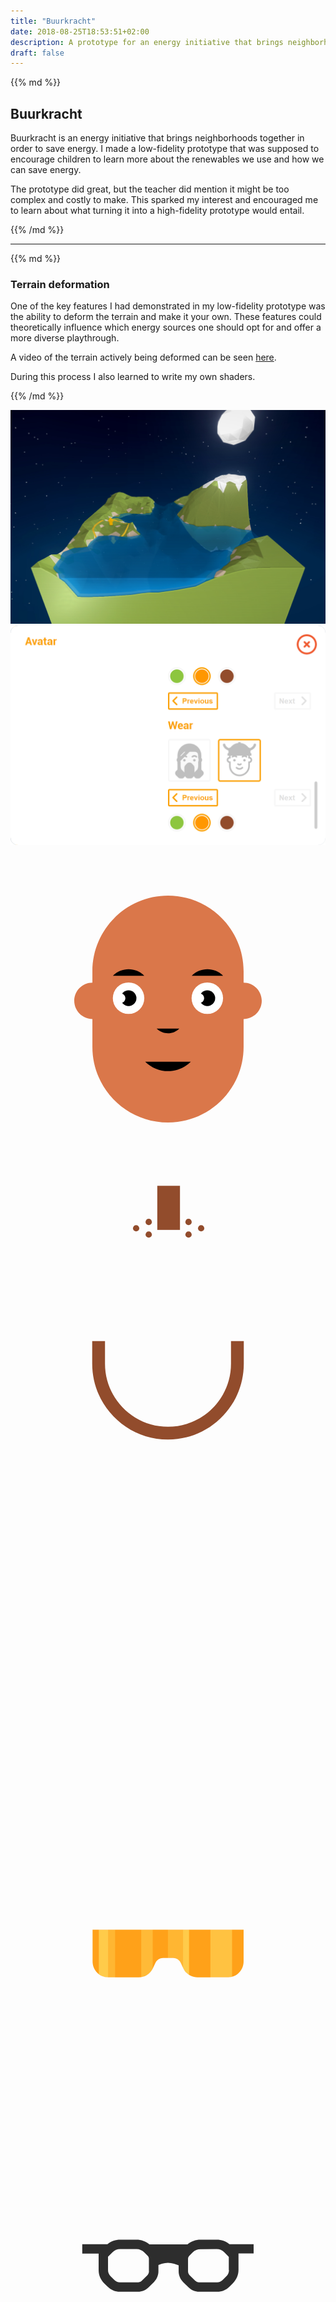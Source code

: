```yaml
---
title: "Buurkracht"
date: 2018-08-25T18:53:51+02:00
description: A prototype for an energy initiative that brings neighborhoods together in order to promote renewable energy.
draft: false
---
```


<div class="article__intro">

{{% md %}}

## Buurkracht

Buurkracht is an energy initiative that brings neighborhoods together in order to save energy. I made a low-fidelity prototype that was supposed to encourage children to learn more about the renewables we use and how we can save energy.

The prototype did great, but the teacher did mention it might be too complex and costly to make. This sparked my interest and encouraged me to learn about what turning it into a high-fidelity prototype would entail.

{{% /md %}}

</div>

---

<div class="deform">
  <div class="deform__text">
{{% md %}}

### Terrain deformation

One of the key features I had demonstrated in my low-fidelity prototype was the ability to deform the terrain and make it your own. These features could theoretically influence which energy sources one should opt for and offer a more diverse playthrough.

A video of the terrain actively being deformed can be seen <a href="https://vimeo.com/260314795" target="_blank">here</a>.

During this process I also learned to write my own shaders.

{{% /md %}}

  </div>
  <div class="deform__image">
    <img src="img/terrain-deform.jpg">
  </div>
</div>

<div class="ava-edit">
  <div class="ava-edit__wrap">
    <div class="ava-edit__background">
      <img class="ava-edit__image" src="img/ava-edit.png">
      <div class="ava-edit__anim">
        <svg class="ava-edit__face" viewBox="0 0 500 500">
          <path d="M370,215.6v-18.1c0-66.3-53.7-120-120-120s-120,53.7-120,120v18.1c-15.9,0-28.8,12.9-28.8,28.8 c0,15.9,12.9,28.8,28.8,28.8v44.3c0,66.3,53.7,120,120,120s120-53.7,120-120v-44.3c15.9,0,28.8-12.9,28.8-28.8 C398.8,228.5,385.9,215.6,370,215.6z" fill="#DA774A"></path>
          <circle fill="#fff" cx="187.4" cy="240.2" r="25"></circle>
          <circle cx="187.4" cy="240.2" r="12.5"></circle>
          <circle fill="#fff" cx="174.9" cy="240.2" r="7.5"></circle>
          <path class="ava-edit__color" d="M212.400,204.500c-13.800,-13.800,-36.100,-13.800,-49.900,0.000"></path>
          <circle fill="#fff" cx="312.4" cy="240.2" r="25"></circle>
          <circle cx="312.4" cy="240.2" r="12.5"></circle>
          <circle fill="#fff" cx="299.9" cy="240.2" r="7.5"></circle>
          <path class="ava-edit__color" d="M287.600,204.500c13.800,-13.800,36.100,-13.800,49.900,0.000"></path>
          <path class="ava-edit__color" d="M232,288.5c10,9.9,26,9.9,36-0.1"></path>
          <path class="ava-edit__color" d="M213.800,341.000L213.800,341.000c20.000,20.000,52.400,20.000,72.400,0.000"></path>
        </svg>
        <svg class="ava-edit__hair" viewBox="0 0 500 500">
          <path fill="#924C2C" d="M370,281.5L370,281.5l-20,0v36c0,55.1-44.9,100-100,100c-55.1,0-100-44.9-100-100v-36h-20v0h-0.3v36c0,66.3,53.9,120.3,120.3,120.3c66.3,0,120.3-53.9,120.3-120.3v-36H370z"></path>
          <rect fill="#924C2C" x="233" y="35" width="36" height="70"></rect>
          <circle fill="#924C2C" cx="219.4" cy="112.4" r="5"></circle>
          <circle fill="#924C2C" cx="199.4" cy="102.4" r="5"></circle>
          <circle fill="#924C2C" cx="219.4" cy="92.4" r="5"></circle>
          <circle fill="#924C2C" cx="282.6" cy="112.4" r="5"></circle>
          <circle fill="#924C2C" cx="302.6" cy="102.4" r="5"></circle>
          <circle fill="#924C2C" cx="282.6" cy="92.4" r="5"></circle>
        </svg>
        <div class="ava-edit__item">
          <svg class="ava-edit__item--0" viewBox="0 0 500 500"></svg>
          <svg class="ava-edit__item--1" viewBox="0 0 500 500">
            <path fill="#FF9700" d="M130.3,209.8v50.7c0,13.8,11.1,25,24.7,25h48.6c9.4,0,18-5.4,22.2-14l4.3-9c2.3-4.7,7-7.7,12.1-7.7h15.9c5.2,0,9.9,3,12.1,7.7l4.3,9c4.1,8.6,12.7,14,22.2,14h48.6c13.6,0,24.7-11.2,24.7-25v-50.7H130.3z" style="opacity: 0.9;"></path>
            <path d="M283.3,209.8h-9.4v60.3l0.7,1.4c2,4.2,5.1,7.6,8.8,10V209.8z" style="fill: rgb(255, 255, 255); mix-blend-mode: soft-light;"></path>
            <path d="M273.9,209.8h-24v45h8.2c5.2,0,9.9,3,12.1,7.7l3.7,7.6V209.8z" style="fill: rgb(255, 255, 255); opacity: 0.5; mix-blend-mode: soft-light;"></path>
            <path d="M154.9,285.6C154.9,285.6,155,285.6,154.9,285.6l11.1,0v-75.7h-11.1V285.6z" style="fill: rgb(255, 255, 255); opacity: 0.5; mix-blend-mode: soft-light;"></path>
            <path d="M140.2,280.6c4.1,3.1,9.2,5,14.7,5v-75.7h-14.7V280.6z" style="fill: rgb(255, 255, 255); mix-blend-mode: soft-light;"></path>
            <path d="M225.7,209.8h-18.2v75.4c7.8-1.3,14.6-6.3,18.2-13.7l0,0V209.8z" style="fill: rgb(255, 255, 255); opacity: 0.6; mix-blend-mode: soft-light;"></path>
            <path d="M317.3,285.6h27.4c2.4,0,4.4-0.2,7-0.8v-74.9h-34.4V285.6z" style="fill: rgb(255, 255, 255); opacity: 0.8; mix-blend-mode: soft-light;"></path>
          </svg>
          <svg class="ava-edit__item--2" viewBox="0 0 500 500">
            <path fill="#2D2D2D" d="M385.8 206h-38.3c-5.7-4.6-12.8-7-20-7h-26c-7.6 0-14.8 2.6-20.6 7.4h-60.4c-5.8-4.8-13-7.4-20.6-7.4h-25.8c-7.4 0-14.5 2.4-20.2 7h-40v15h26v26c0 8 3 15.3 8.7 21l5.7 5.6c5.2 5.2 12 8 19.3 8h28.8c6.3 0 12.3-2.5 16.8-7l8.6-8.6c4.4-4.5 7-10.5 7-17v-10l5.5-1.8c6.3-2 13-2 19.3 0l7.3 2.4v9.4c0 6.4 2.6 12.4 7 17l8.7 8.5c4.5 4.5 10.5 7 16.8 7h28.8c7.3 0 14.2-2.8 19.3-8l5.7-5.7c5.6-5.6 8.7-13 8.7-21v-26h24v-15zm-166 43c0 2.5-1 4.7-2.6 6.4l-8.6 8.6c-1.7 1.7-4 2.6-6.2 2.6h-28.8c-3.3 0-6.4-1.3-8.7-3.6l-5.8-5.7c-2.8-2.8-4.3-6.4-4.3-10.3v-21l7-7c3.2-3.3 7.7-5.2 12.2-5.2H200c4.6 0 9 2 12.3 5.2l5.4 5.4c1.3 1.3 2 3 2 5V249zm127-2c0 4-1.6 7.6-4.4 10.3l-5.7 5.7c-2.3 2.3-5.4 3.6-8.7 3.6h-28.8c-2.3 0-4.5-1-6.2-2.6l-8.6-8.6c-1.7-1.7-2.6-4-2.6-6.3v-19.7c0-1.8.7-3.6 2-5l5.4-5.3c3.3-3.3 7.6-5 12.3-5l25.8-.2c4.5 0 9 1.8 12.2 5l7 7.2v21z"></path>
          </svg>
          <svg class="ava-edit__item--3" viewBox="0 0 500 500">
            <rect fill="#00AEEF" opacity="0.8" x="155" y="213.5" width="64.8" height="53.2"></rect>
            <rect fill="#ED1C24" opacity="0.8" x="280.2" y="213.5" width="64.8" height="53.2"></rect>
            <path fill="#F3F3F3" d="M385.6,198.5H114.4c-7.5,0-15.5,5.2-15.5,14.9c0,9.7,8,14.9,15.5,14.9v-14.8c0,0,0,0,0,0H140v68.2h94.8l6.3-25.1c0.6-2.2,2.6-3.8,4.9-3.8h4.1h3.2c2.2,0,4.2,1.5,4.8,3.6l7.2,25.2H360v-68.2h25.4c0,0,0.1,0.1,0.1,0.1v14.7c7.5,0,15.5-5.2,15.5-14.9C401.1,203.8,393.1,198.5,385.6,198.5z M219.8,266.7H155v-53.2h9.2h55.6V266.7z M345,266.7h-64.8v-53.2h55.6h9.2V266.7z"></path>
            <path d="M208.7,213.5l-53.2,53.2H155v-28.3l25-25H208.7z" style="fill: rgb(255, 255, 255); mix-blend-mode: soft-light;"></path>
            <path d="M155,219.6l6-6h11.3L155,230.9V219.6z" style="fill: rgb(255, 255, 255); mix-blend-mode: soft-light;"></path>
            <path d="M334.3,213.5l-53.2,53.2h-0.5v-28.3l25-25H334.3z" style="fill: rgb(255, 255, 255); mix-blend-mode: soft-light;"></path>
            <path d="M280.6,219.6l6-6h11.3l-17.3,17.3V219.6z" style="fill: rgb(255, 255, 255); mix-blend-mode: soft-light;"></path>
          </svg>
        </div>
        <div class="ava-edit__wear">
          <svg class="ava-edit__wear--0" viewBox="0 0 500 500"></svg>
          <svg class="ava-edit__wear--1" viewBox="0 0 500 500">
            <path fill="#3D88E8" d="M389.2,171.7c-139.2,0-139.2,0-278.3,0c0-76.9,62.3-139.2,139.2-139.2S389.2,94.8,389.2,171.7z"></path>
            <path d="M389.2,171.7c-139.2,0-139.2,0-278.3,0c0-76.9,62.3-139.2,139.2-139.2S389.2,94.8,389.2,171.7z" style="fill: rgb(0, 0, 0); mix-blend-mode: soft-light; opacity: 0.5;"></path>
            <path fill="#3D88E8" d="M396.3,161.7H264.7V25.4c0-1.4-1.1-2.5-2.5-2.5h-24.3c-1.4,0-2.5,1.1-2.5,2.5v136.3H103.8c-1.4,0-2.5,1.1-2.5,2.5v24.3c0,1.4,1.1,2.5,2.5,2.5h292.5c1.4,0,2.5-1.1,2.5-2.5v-24.3C398.8,162.8,397.7,161.7,396.3,161.7z"></path>
            <path d="M124.1,127.9c-1.2-0.1-30.7-2.2-57.2-28.7c-14-14-20.4-28.9-23.2-40.1c-2.4-9.5,4.8-18.7,14.5-18.7h0.3c6.8,0,12.8,4.6,14.5,11.2C74.9,59,79,68.9,88.1,78C106.3,96.3,125.8,98,126,98L124.1,127.9z" style="fill: rgb(244, 226, 193);"></path>
            <path d="M376.3,127.9c1.2-0.1,30.7-2.2,57.2-28.7c14-14,20.4-28.9,23.2-40.1c2.4-9.5-4.8-18.7-14.5-18.7h-0.3c-6.8,0-12.8,4.6-14.5,11.2c-1.9,7.4-6,17.4-15.1,26.5C394,96.3,374.6,98,374.4,98L376.3,127.9z" style="fill: rgb(244, 226, 193);"></path>
            <path fill="#3D88E8" d="M120.4,137.2l-9.7-2.6c-1.3-0.4-2.2-1.7-1.8-3.1c4.2-14.9,10.8-28.9,19.4-41.8c0.8-1.2,2.4-1.4,3.5-0.6l8.2,5.7c1.1,0.8,1.4,2.3,0.6,3.5c-7.7,11.4-13.5,23.9-17.3,37.2C123.1,136.8,121.8,137.5,120.4,137.2z"></path>
            <path fill="#3D88E8" d="M376.5,135.4c-3.8-13.2-9.6-25.7-17.3-37.2c-0.8-1.1-0.5-2.7,0.6-3.5l8.2-5.7c1.1-0.8,2.7-0.5,3.5,0.6c8.7,12.9,15.2,26.9,19.4,41.8c0.4,1.3-0.4,2.7-1.8,3.1l-9.7,2.6C378.3,137.5,376.9,136.8,376.5,135.4z"></path>
          </svg>
          <svg class="ava-edit__wear--2" viewBox="0 0 500 500">
            <path fill="#FF9700" d="M396.3,161.5h-7.5c-3.2-44-26.8-82.3-61.4-105.5v-8.1c0-11.2-9.1-20.3-20.3-20.3c-7.7,0-14.4,4.3-17.8,10.6c-6.2-1.8-12.7-3.2-19.2-4.2c-1.8-9.3-10.1-16.4-19.9-16.4c-9.9,0-18.1,7.1-19.9,16.4c-6.6,1-13.1,2.4-19.4,4.2c-3.4-6.3-10.2-10.7-17.9-10.7c-11.2,0-20.3,9.1-20.3,20.3v8.3c-34.5,23.2-58.1,61.5-61.2,105.4h-7.5c-1.4,0-2.5,1.1-2.5,2.5v24.5c0,1.4,1.1,2.5,2.5,2.5h292.5c1.4,0,2.5-1.1,2.5-2.5V164C398.8,162.6,397.7,161.5,396.3,161.5z"></path>
            <path d="M396.3,161.5h-7.5c-3.2-44-26.8-82.3-61.4-105.5v-8.1c0-11.2-9.1-20.3-20.3-20.3c-7.7,0-14.4,4.3-17.8,10.6c-6.2-1.8-12.7-3.2-19.2-4.2c-1.8-9.3-10.1-16.4-19.9-16.4c-9.9,0-18.1,7.1-19.9,16.4c-6.6,1-13.1,2.4-19.4,4.2c-3.4-6.3-10.2-10.7-17.9-10.7c-11.2,0-20.3,9.1-20.3,20.3v8.3c-34.5,23.2-58.1,61.5-61.2,105.4h-7.5c-1.4,0-2.5,1.1-2.5,2.5v24.5c0,1.4,1.1,2.5,2.5,2.5h292.5c1.4,0,2.5-1.1,2.5-2.5V164C398.8,162.6,397.7,161.5,396.3,161.5z" style="mix-blend-mode: soft-light; opacity: 0.5;"></path>
            <path fill="#FF9700" d="M396.3,161.5H103.8c-1.4,0-2.5,1.1-2.5,2.5v10.2c0-1.4,1.1-2.5,2.5-2.5h292.5c1.4,0,2.5,1.1,2.5,2.5V164C398.8,162.6,397.7,161.5,396.3,161.5z"></path>
            <path fill="#FF9700" d="M250.1,107.1c-11.2,0-20.3-9.1-20.3-20.3V37.8c0-11.2,9.1-20.3,20.3-20.3c11.2,0,20.3,9.1,20.3,20.3v48.9C270.4,98,261.3,107.1,250.1,107.1z M250.1,27.5c-5.7,0-10.3,4.6-10.3,10.3v48.9c0,5.7,4.6,10.3,10.3,10.3s10.3-4.6,10.3-10.3V37.8C260.4,32.1,255.8,27.5,250.1,27.5z"></path>
            <path fill="#FF9700" d="M307.1,107.1c-11.2,0-20.3-9.1-20.3-20.3V47.8c0-11.2,9.1-20.3,20.3-20.3s20.3,9.1,20.3,20.3v38.9C327.5,98,318.3,107.1,307.1,107.1z M307.1,37.5c-5.7,0-10.3,4.6-10.3,10.3v38.9c0,5.7,4.6,10.3,10.3,10.3c5.7,0,10.3-4.6,10.3-10.3V47.8C317.5,42.1,312.8,37.5,307.1,37.5z"></path>
            <path fill="#FF9700" d="M192.9,107.1c-11.2,0-20.3-9.1-20.3-20.3V47.8c0-11.2,9.1-20.3,20.3-20.3s20.3,9.1,20.3,20.3v38.9C213.2,98,204.1,107.1,192.9,107.1z M192.9,37.5c-5.7,0-10.3,4.6-10.3,10.3v38.9c0,5.7,4.6,10.3,10.3,10.3c5.7,0,10.3-4.6,10.3-10.3V47.8C203.2,42.1,198.6,37.5,192.9,37.5z"></path>
          </svg>
        </div>
      </div>
    </div>
  </div>
<div class="avatar-editor__text">

{{% md %}}

### Avatar editor

The avatar editor makes heavy use of scalable vector graphics. This made it easy to dynamically add colors and mix objects.

More options can be seen in <a href="https://vimeo.com/259896500" target="_blank">this video</a>.

{{% /md %}}

  </div>
</div>

<div class="settings">
  <div class="settings__text">
{{% md %}}

### Settings and internationalization

While React made the application easy to reason about due to its componentization, Redux helped state flow throughout the application with ease.

This meant that internationalization became an easy task with the help of `react-intl`.

{{% /md %}}

  </div>
  <div class="settings__img">
    <img src="img/settings.png">
  </div>
</div>

<div class="result">
<div class="result__img">
  <div class="result__line">
    <img src="img/webgl-result-line.png">
      <div class="result__full">
        <img src="img/webgl-result-full.jpg">
    </div>
  </div>
</div>

<div class="result__text">

{{% md %}}

### Result

I learned a lot about Webpack, React, WebGL, Canvas, Node and many other aspects while building out this application. A video of the result can be seen <a href="https://vimeo.com/260311059" target="_blank">here</a>, the repository can be found <a href="https://github.com/imjasonmiller/webgl_prototype" target="_blank">here</a>.

{{% /md %}}

</div>
</div>
